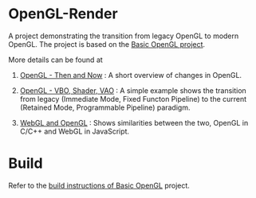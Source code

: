# OpenGL-Render
A project demonstrating the transition from legacy OpenGL to modern OpenGL. The project is based on the [Basic OpenGL project](https://github.com/cognitivewaves/OpenGL-Basic).

More details can be found at

1. [OpenGL - Then and Now](https://cognitivewaves.wordpress.com/2015/04/24/opengl-then-and-now/) : A short overview of changes in OpenGL.

2. [OpenGL - VBO, Shader, VAO](https://cognitivewaves.wordpress.com/opengl-vbo-shader-vao/) : A simple example shows the transition from legacy (Immediate Mode, Fixed Functon Pipeline) to the current (Retained Mode, Programmable Pipeline) paradigm.

3. [WebGL and OpenGL](https://cognitivewaves.wordpress.com/2016/07/30/webgl-opengl) : Shows similarities between the two, OpenGL in C/C++ and WebGL in JavaScript.

# Build
Refer to the [build instructions of Basic OpenGL](https://github.com/cognitivewaves/OpenGL-Basic#build) project.
